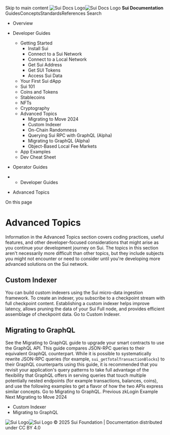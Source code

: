 Skip to main content
![Sui Docs Logo](https://docs.sui.io/img/sui-logo.svg)![Sui Docs Logo](https://docs.sui.io/img/sui-logo.svg)
**Sui Documentation**
GuidesConceptsStandardsReferences
Search
  * Overview
  * Developer Guides
    * Getting Started
      * Install Sui
      * Connect to a Sui Network
      * Connect to a Local Network
      * Get Sui Address
      * Get SUI Tokens
      * Access Sui Data
    * Your First Sui dApp
    * Sui 101
    * Coins and Tokens
    * Stablecoins
    * NFTs
    * Cryptography
    * Advanced Topics
      * Migrating to Move 2024
      * Custom Indexer
      * On-Chain Randomness
      * Querying Sui RPC with GraphQL (Alpha)
      * Migrating to GraphQL (Alpha)
      * Object-Based Local Fee Markets
    * App Examples
    * Dev Cheat Sheet
  * Operator Guides


  *   * Developer Guides
  * Advanced Topics


On this page
# Advanced Topics
Information in the Advanced Topics section covers coding practices, useful features, and other developer-focused considerations that might arise as you continue your development journey on Sui. The topics in this section aren't necessarily more difficult than other topics, but they include subjects you might not encounter or need to consider until you're developing more advanced solutions on the Sui network.
## Custom Indexer​
You can build custom indexers using the Sui micro-data ingestion framework. To create an indexer, you subscribe to a checkpoint stream with full checkpoint content. Establishing a custom indexer helps improve latency, allows pruning the data of your Sui Full node, and provides efficient assemblage of checkpoint data.
Go to Custom Indexer.
## Migrating to GraphQL​
See the Migrating to GraphQL guide to upgrade your smart contracts to use the GraphQL API.
This guide compares JSON-RPC queries to their equivalent GraphQL counterpart. While it is possible to systematically rewrite JSON-RPC queries (for example, `sui_getTotalTransactionBlocks`) to their GraphQL counterparts using this guide, it is recommended that you revisit your application's query patterns to take full advantage of the flexibility that GraphQL offers in serving queries that touch multiple potentially nested endpoints (for example transactions, balances, coins), and use the following examples to get a flavor of how the two APIs express similar concepts.
Go to Migrating to GraphQL.
Previous
zkLogin Example
Next
Migrating to Move 2024
  * Custom Indexer
  * Migrating to GraphQL


![Sui Logo](https://docs.sui.io/img/sui-logo-footer.svg)![Sui Logo](https://docs.sui.io/img/sui-logo-footer.svg)
© 2025 Sui Foundation | Documentation distributed under CC BY 4.0
